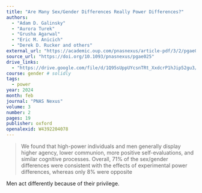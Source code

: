 ```yaml
---
title: "Are Many Sex/Gender Differences Really Power Differences?"
authors:
  - "Adam D. Galinsky"
  - "Aurora Turek"
  - "Grusha Agarwal"
  - "Eric M. Anicich"
  - "Derek D. Rucker and others"
external_url: "https://academic.oup.com/pnasnexus/article-pdf/3/2/pgae025/56772321/pgae025.pdf"
source_url: "https://doi.org/10.1093/pnasnexus/pgae025"
drive_links:
  - "https://drive.google.com/file/d/1Q95sUppUYcsnTRt_XxdcrP1hJip52gu3/view?usp=drivesdk"
course: gender # solidly
tags:
  - power
year: 2024
month: feb
journal: "PNAS Nexus"
volume: 3
number: 2
pages: 19
publisher: oxford
openalexid: W4392204078
---
```


> We found that high-power individuals and men generally display higher agency, lower communion, more positive self-evaluations, and similar cognitive processes.
> Overall, 71% of the sex/gender differences were consistent with the effects of experimental power differences, whereas only 8% were opposite

Men act differently because of their privilege.
